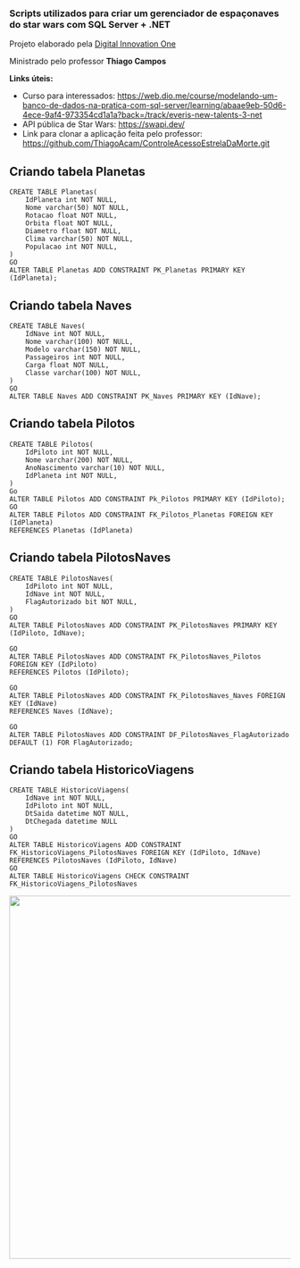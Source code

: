 ### Scripts utilizados para criar um gerenciador de espaçonaves do star wars com SQL Server + .NET

Projeto elaborado pela [Digital Innovation One](https://digitalinnovation.one/sign-up?ref=BALFLCV08F)

Ministrado pelo professor **Thiago Campos** 

**Links úteis:**

- Curso para interessados: https://web.dio.me/course/modelando-um-banco-de-dados-na-pratica-com-sql-server/learning/abaae9eb-50d6-4ece-9af4-973354cd1a1a?back=/track/everis-new-talents-3-net
- API pública de Star Wars: https://swapi.dev/
- Link para clonar a aplicação feita pelo professor: https://github.com/ThiagoAcam/ControleAcessoEstrelaDaMorte.git


## **Criando tabela Planetas**
```
CREATE TABLE Planetas(
	IdPlaneta int NOT NULL,
	Nome varchar(50) NOT NULL,
	Rotacao float NOT NULL,
	Orbita float NOT NULL,
	Diametro float NOT NULL,
	Clima varchar(50) NOT NULL,
	Populacao int NOT NULL,
)
GO
ALTER TABLE Planetas ADD CONSTRAINT PK_Planetas PRIMARY KEY (IdPlaneta);
```


## **Criando tabela Naves**
```
CREATE TABLE Naves(
	IdNave int NOT NULL,
	Nome varchar(100) NOT NULL,
	Modelo varchar(150) NOT NULL,
	Passageiros int NOT NULL,
	Carga float NOT NULL,
	Classe varchar(100) NOT NULL,
)
GO
ALTER TABLE Naves ADD CONSTRAINT PK_Naves PRIMARY KEY (IdNave);

```

## **Criando tabela Pilotos**
```
CREATE TABLE Pilotos(
	IdPiloto int NOT NULL,
	Nome varchar(200) NOT NULL,
	AnoNascimento varchar(10) NOT NULL,
	IdPlaneta int NOT NULL,
)
Go
ALTER TABLE Pilotos ADD CONSTRAINT Pk_Pilotos PRIMARY KEY (IdPiloto);
GO
ALTER TABLE Pilotos ADD CONSTRAINT FK_Pilotos_Planetas FOREIGN KEY (IdPlaneta)
REFERENCES Planetas (IdPlaneta) 
```


## **Criando tabela PilotosNaves**
```
CREATE TABLE PilotosNaves(
	IdPiloto int NOT NULL,
	IdNave int NOT NULL,
	FlagAutorizado bit NOT NULL,
)
GO
ALTER TABLE PilotosNaves ADD CONSTRAINT PK_PilotosNaves PRIMARY KEY (IdPiloto, IdNave);

GO
ALTER TABLE PilotosNaves ADD CONSTRAINT FK_PilotosNaves_Pilotos FOREIGN KEY (IdPiloto)
REFERENCES Pilotos (IdPiloto);

GO
ALTER TABLE PilotosNaves ADD CONSTRAINT FK_PilotosNaves_Naves FOREIGN KEY (IdNave) 
REFERENCES Naves (IdNave);

GO
ALTER TABLE PilotosNaves ADD CONSTRAINT DF_PilotosNaves_FlagAutorizado DEFAULT (1) FOR FlagAutorizado;
```


## **Criando tabela HistoricoViagens**
```
CREATE TABLE HistoricoViagens(
	IdNave int NOT NULL,
	IdPiloto int NOT NULL,
	DtSaida datetime NOT NULL,
	DtChegada datetime NULL
)
GO
ALTER TABLE HistoricoViagens ADD CONSTRAINT FK_HistoricoViagens_PilotosNaves FOREIGN KEY (IdPiloto, IdNave) 
REFERENCES PilotosNaves (IdPiloto, IdNave)
GO
ALTER TABLE HistoricoViagens CHECK CONSTRAINT FK_HistoricoViagens_PilotosNaves
```
<div align="center">
<img src="https://user-images.githubusercontent.com/62768931/142573107-a1c88279-97a7-485c-bf68-f09b5d39509d.PNG" width="650px" />
</div>
